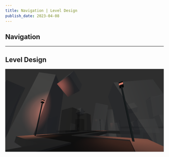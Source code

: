 ```yaml
---
title: Navigation | Level Design
publish_date: 2023-04-08
---
```



## Navigation



---



## Level Design


![Photo N/A](../img/Dangerline_update.png)